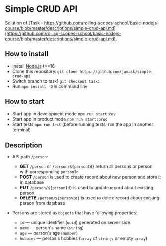 # Simple CRUD API

Solution of [Task - https://github.com/rolling-scopes-school/basic-nodejs-course/blob/master/descriptions/simple-crud-api.md](https://github.com/rolling-scopes-school/basic-nodejs-course/blob/master/descriptions/simple-crud-api.md).

## How to install

- Install [Node.js](https://nodejs.org/en/) (>=16)
- Clone this repository: `git clone https://github.com/jamask/simple-crud-api`
- Switch branch to task1 `git checkout task1`
- Run `npm install -D` in command line

## How to start

- Start app in development mode `npm run start:dev`
- Start app in product mode `npm run start:prod`
- Start tests `npm run test` (before running tests, run the app in another terminal)

## Description 

- API path `/person`:
    * **GET** `/person` or `/person/${personId}` return all persons or person with corresponding `personId`
    * **POST** `/person` is used to create record about new person and store it in database
    * **PUT** `/person/${personId}` is used to update record about existing person
    * **DELETE** `/person/${personId}` is used to delete record about existing person from database

- Persons are stored as `objects` that have following properties:
    * `id` — unique identifier (`uuid`) generated on server side
    * `name` — person's name (`string`)
    * `age` — person's age (`number`)
    * `hobbies` — person's hobbies (`array` of `strings` or empty `array`)

